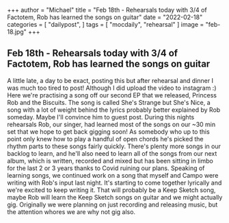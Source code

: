 +++
author = "Michael"
title = "Feb 18th - Rehearsals today with 3/4 of Factotem, Rob has learned the songs on guitar"
date = "2022-02-18"
categories = [
  "dailypost",
]
tags = [
  "mocdaily",
  "rehearsal"
]
image = "feb-18.jpg"
+++

## Feb 18th - Rehearsals today with 3/4 of Factotem, Rob has learned the songs on guitar
A little late, a day to be exact, posting this but after rehearsal and dinner I was much too tired to post! Although I did upload the video to instagram :)
Here we're practising a song off our second EP that we released, Princess Rob and the Biscuits. The song is called She's Strange but She's Nice, a song with a lot of weight behind the lyrics probably better explained by Rob someday. Maybe I'll convince him to guest post.
During this nights rehearsals Rob, our singer, had learned most of the songs on our ~30 min set that we hope to get back gigging soon! As somebody who up to this point only knew how to play a handful of open chords he's picked the rhythm parts to these songs fairly quickly. There's plenty more songs in our backlog to learn, and he'll also need to learn all of the songs from our next album, which is written, recorded and mixed but has been sitting in limbo for the last 2 or 3 years thanks to Covid ruining our plans.
Speaking of learning songs, we continued work on a song that myself and Campo were writing with Rob's input last night. It's starting to come together lyrically and we're excited to keep writing it. That will probably be a Keep Sketch song, maybe Rob will learn the Keep Sketch songs on guitar and we might actually gig. Originally we were planning on just recording and releasing music, but the attention whores we are why not gig also.

